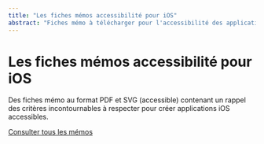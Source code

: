 ```yaml
---
title: "Les fiches mémos accessibilité pour iOS"
abstract: "Fiches mémo à télécharger pour l'accessibilité des applications iOS"
---
```


# Les fiches mémos accessibilité pour iOS

Des fiches mémo au format PDF et SVG (accessible) contenant un rappel des critères incontournables à respecter pour créer applications iOS accessibles.

[Consulter tous les mémos](../../../articles/memo-accessibilite/)
